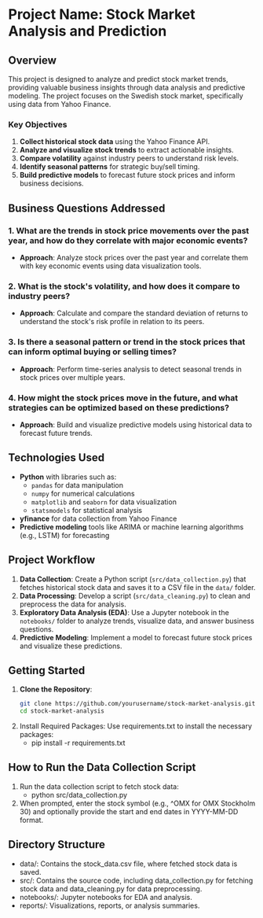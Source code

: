 # Project Name: Stock Market Analysis and Prediction

## Overview
This project is designed to analyze and predict stock market trends, providing valuable business insights through data analysis and predictive modeling. The project focuses on the Swedish stock market, specifically using data from Yahoo Finance.

### Key Objectives
1. **Collect historical stock data** using the Yahoo Finance API.
2. **Analyze and visualize stock trends** to extract actionable insights.
3. **Compare volatility** against industry peers to understand risk levels.
4. **Identify seasonal patterns** for strategic buy/sell timing.
5. **Build predictive models** to forecast future stock prices and inform business decisions.

## Business Questions Addressed
### 1. What are the trends in stock price movements over the past year, and how do they correlate with major economic events?
   - **Approach**: Analyze stock prices over the past year and correlate them with key economic events using data visualization tools.

### 2. What is the stock's volatility, and how does it compare to industry peers?
   - **Approach**: Calculate and compare the standard deviation of returns to understand the stock's risk profile in relation to its peers.

### 3. Is there a seasonal pattern or trend in the stock prices that can inform optimal buying or selling times?
   - **Approach**: Perform time-series analysis to detect seasonal trends in stock prices over multiple years.

### 4. How might the stock prices move in the future, and what strategies can be optimized based on these predictions?
   - **Approach**: Build and visualize predictive models using historical data to forecast future trends.

## Technologies Used
- **Python** with libraries such as:
  - `pandas` for data manipulation
  - `numpy` for numerical calculations
  - `matplotlib` and `seaborn` for data visualization
  - `statsmodels` for statistical analysis
- **yfinance** for data collection from Yahoo Finance
- **Predictive modeling** tools like ARIMA or machine learning algorithms (e.g., LSTM) for forecasting

## Project Workflow
1. **Data Collection**: Create a Python script (`src/data_collection.py`) that fetches historical stock data and saves it to a CSV file in the `data/` folder.
2. **Data Processing**: Develop a script (`src/data_cleaning.py`) to clean and preprocess the data for analysis.
3. **Exploratory Data Analysis (EDA)**: Use a Jupyter notebook in the `notebooks/` folder to analyze trends, visualize data, and answer business questions.
4. **Predictive Modeling**: Implement a model to forecast future stock prices and visualize these predictions.

## Getting Started
1. **Clone the Repository**:
   ```bash
   git clone https://github.com/yourusername/stock-market-analysis.git
   cd stock-market-analysis
2. Install Required Packages:
   Use requirements.txt to install the necessary packages:
    - pip install -r requirements.txt

## How to Run the Data Collection Script
1. Run the data collection script to fetch stock data:
    - python src/data_collection.py
2. When prompted, enter the stock symbol (e.g., ^OMX for OMX Stockholm 30) and optionally provide the start and end dates in YYYY-MM-DD format.

## Directory Structure
- data/: Contains the stock_data.csv file, where fetched stock data is saved.
- src/: Contains the source code, including data_collection.py for fetching stock data and data_cleaning.py for data preprocessing.
- notebooks/: Jupyter notebooks for EDA and analysis.
- reports/: Visualizations, reports, or analysis summaries.